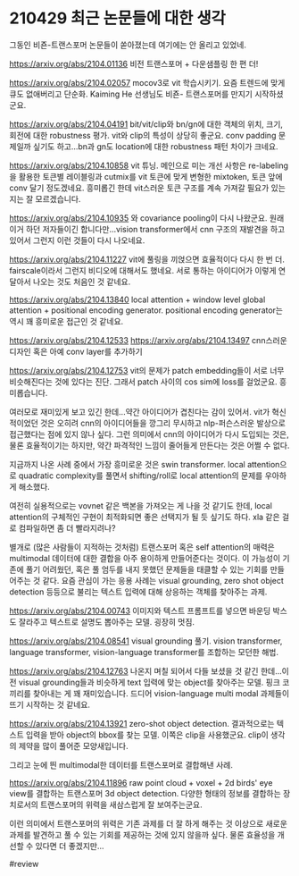 # 210429 최근 논문들에 대한 생각

그동인 비죤-트랜스포머 논문들이 쏟아졌는데 여기에는 안 올리고 있었네.

https://arxiv.org/abs/2104.01136 비전 트랜스포머 + 다운샘플링 한 편 더!

https://arxiv.org/abs/2104.02057 mocov3로 vit 학습시키기. 요즘 트렌드에 맞게 큐도 없애버리고 단순화. Kaiming He 선생님도 비죤- 트랜스포머를 만지기 시작하셨군요.

https://arxiv.org/abs/2104.04191 bit/vit/clip와 bn/gn에 대한 객체의 위치, 크기, 회전에 대한 robustness 평가. vit와 clip의 특성이 상당히 좋군요. conv padding 문제일까 싶기도 하고...bn과 gn도 location에 대한 robustness 패턴 차이가 크네요.

https://arxiv.org/abs/2104.10858 vit 튜닝. 메인으로 미는 개선 사항은 re-labeling을 활용한 토큰별 레이블링과 cutmix를 vit 토큰에 맞게 변형한 mixtoken, 토큰 앞에 conv 달기 정도겠네요. 흥미롭긴 한데 vit스러운 토큰 구조를 계속 가져갈 필요가 있는지는 잘 모르겠습니다.

https://arxiv.org/abs/2104.10935 와 covariance pooling이 다시 나왔군요. 원래 이거 하던 저자들이긴 합니다만...vision transformer에서 cnn 구조의 재발견을 하고 있어서 그런지 이런 것들이 다시 나오네요.

https://arxiv.org/abs/2104.11227 vit에 풀링을 끼얹으면 효율적이다 다시 한 번 더. fairscale이라서 그런지 비디오에 대해서도 했네요. 서로 통하는 아이디어가 이렇게 연달아서 나오는 것도 처음인 것 같네요.

https://arxiv.org/abs/2104.13840 local attention + window level global attention + positional encoding generator. positional encoding generator는 역시 꽤 흥미로운 접근인 것 같네요.

https://arxiv.org/abs/2104.12533 https://arxiv.org/abs/2104.13497 cnn스러운 디자인 혹은 아예 conv layer를 추가하기

https://arxiv.org/abs/2104.12753 vit의 문제가 patch embedding들이 서로 너무 비슷해진다는 것에 있다는 진단. 그래서 patch 사이의 cos sim에 loss를 걸었군요. 흥미롭습니다.

여러모로 재미있게 보고 있긴 한데...약간 아이디어가 겹친다는 감이 있어서. vit가 혁신적이었던 것은 오히려 cnn의 아이디어들을 깡그리 무시하고 nlp-퍼슨스러운 발상으로 접근했다는 점에 있지 않나 싶다. 그런 의미에서 cnn의 아이디어가 다시 도입되는 것은, 물론 효율적이기는 하지만, 약간 파격적인 느낌이 줄어들게 만든다는 것은 어쩔 수 없다.

지금까지 나온 사례 중에서 가장 흥미로운 것은 swin transformer. local attention으로 quadratic complexity를 풀면서 shifting/roll로 local attention의 문제를 우아하게 해소했다.

여전히 실용적으로는 vovnet 같은 백본을 가져오는 게 나을 것 같기도 한데, local attention의 구체적인 구현이 최적화되면 좋은 선택지가 될 듯 싶기도 하다. xla 같은 걸로 컴파일하면 좀 더 빨라지려나?

별개로 (많은 사람들이 지적하는 것처럼) 트랜스포머 혹은 self attention의 매력은 multimodal 데이터에 대한 결합을 아주 용이하게 만들어준다는 것이다. 이 가능성이 기존에 풀기 어려웠던, 혹은 풀 엄두를 내지 못했던 문제들을 태클할 수 있는 기회를 만들어주는 것 같다. 요즘 관심이 가는 응용 사례는 visual grounding, zero shot object detection 등등으로 불리는 텍스트 입력에 대해 상응하는 객체를 찾아주는 과제.

https://arxiv.org/abs/2104.00743 이미지와 텍스트 프롬프트를 넣으면 바운딩 박스도 잘라주고 텍스트로 설명도 뽑아주는 모델. 굉장히 멋짐.

https://arxiv.org/abs/2104.08541 visual grounding 풀기. vision transformer, language transformer, vision-language transformer를 조합하는 모던한 해법.

https://arxiv.org/abs/2104.12763 나온지 며칠 되어서 다들 보셨을 것 같긴 한데...이전 visual grounding들과 비슷하게 text 입력에 맞는 object를 찾아주는 모델. 핑크 코끼리를 찾아내는 게 꽤 재미있습니다. 드디어 vision-language multi modal 과제들이 뜨기 시작하는 것 같네요.

https://arxiv.org/abs/2104.13921 zero-shot object detection. 결과적으로는 텍스트 입력을 받아 object의 bbox를 찾는 모델. 이쪽은 clip을 사용했군요. clip이 생각의 제약을 많이 풀어준 모양새입니다.

그리고 눈에 띈 multimodal한 데이터를 트랜스포머로 결합해낸 사례.

https://arxiv.org/abs/2104.11896 raw point cloud + voxel + 2d birds' eye view를 결합하는 트랜스포머 3d object detection. 다양한 형태의 정보를 결합하는 장치로서의 트랜스포머의 위력을 새삼스럽게 잘 보여주는군요.

이런 의미에서 트랜스포머의 위력은 기존 과제를 더 잘 하게 해주는 것 이상으로 새로운 과제를 발견하고 풀 수 있는 기회를 제공하는 것에 있지 않을까 싶다. 물론 효율성을 개선할 수 있다면 더 좋겠지만...



#review